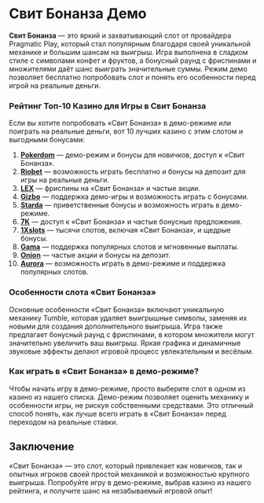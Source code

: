 # Свит Бонанза Демо

**Свит Бонанза** — это яркий и захватывающий слот от провайдера Pragmatic Play, который стал популярным благодаря своей уникальной механике и большим шансам на выигрыш. Игра выполнена в сладком стиле с символами конфет и фруктов, а бонусный раунд с фриспинами и множителями даёт шанс выиграть значительные суммы. Режим демо позволяет бесплатно попробовать слот и понять его особенности перед игрой на реальные деньги.

### Рейтинг Топ-10 Казино для Игры в Свит Бонанза

Если вы хотите попробовать «Свит Бонанза» в демо-режиме или поиграть на реальные деньги, вот 10 лучших казино с этим слотом и выгодными бонусами:

1. **[Pokerdom](https://brandplay.link/4k77v2yx)** — демо-режим и бонусы для новичков, доступ к «Свит Бонанза».
2. **[Riobet](https://brandplay.link/7xBLTPyj)** — возможность играть бесплатно и бонусы на депозит для игры на реальные деньги.
3. **[LEX](https://brandplay.link/zW4hdDFV)** — фриспины на «Свит Бонанза» и частые акции.
4. **[Gizbo](https://brandplay.link/bprXw4YV)** — поддержка демо-игры и возможность играть с бонусами.
5. **[Starda](https://brandplay.link/fB7xwRFL)** — приветственные бонусы и возможность играть в демо-режиме.
6. **[7K](https://brandplay.link/BvQyFShp)** — доступ к «Свит Бонанза» и частые бонусные предложения.
7. **[1Xslots](https://brandplay.link/hSB1khtr)** — тысячи слотов, включая «Свит Бонанза», и щедрые бонусы.
8. **[Gama](https://brandplay.link/j6NMKsDz)** — поддержка популярных слотов и мгновенные выплаты.
9. **[Onion](https://brandplay.link/zBGRVpQ9)** — частые акции и бонусы на депозит.
10. **[Aurora](https://10trafic-stat2.com/click/668546556bcc6313411604bd/6766/13032/subaccount)** — возможность играть в демо-режиме и поддержка популярных слотов.

### Особенности слота «Свит Бонанза»

Основные особенности «Свит Бонанза» включают уникальную механику Tumble, которая удаляет выигрышные символы, заменяя их новыми для создания дополнительного выигрыша. Игра также предлагает бонусный раунд с фриспинами, в котором множители могут значительно увеличить ваш выигрыш. Яркая графика и динамичные звуковые эффекты делают игровой процесс увлекательным и весёлым.

### Как играть в «Свит Бонанза» в демо-режиме?

Чтобы начать игру в демо-режиме, просто выберите слот в одном из казино из нашего списка. Демо-режим позволяет оценить механику и особенности игры, не рискуя собственными средствами. Это отличный способ понять, как лучше всего играть в «Свит Бонанза» перед переходом на реальные ставки.

## Заключение

«Свит Бонанза» — это слот, который привлекает как новичков, так и опытных игроков своей простой механикой и возможностью крупного выигрыша. Попробуйте игру в демо-режиме, выбрав казино из нашего рейтинга, и получите шанс на незабываемый игровой опыт!
